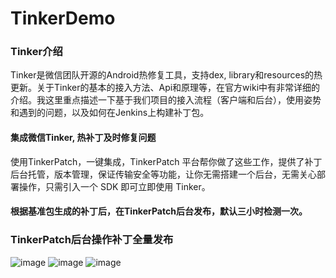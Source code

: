 # TinkerDemo
### Tinker介绍
Tinker是微信团队开源的Android热修复工具，支持dex, library和resources的热更新。关于Tinker的基本的接入方法、Api和原理等，在官方wiki中有非常详细的介绍。我这里重点描述一下基于我们项目的接入流程（客户端和后台），使用姿势和遇到的问题，以及如何在Jenkins上构建补丁包。
#### 集成微信Tinker, 热补丁及时修复问题
使用TinkerPatch，一键集成，TinkerPatch 平台帮你做了这些工作，提供了补丁后台托管，版本管理，保证传输安全等功能，让你无需搭建一个后台，无需关心部署操作，只需引入一个 SDK 即可立即使用 Tinker。
#### 根据基准包生成的补丁后，在TinkerPatch后台发布，默认三小时检测一次。
### TinkerPatch后台操作补丁全量发布
![image](http://upload-images.jianshu.io/upload_images/3794407-02255424818eaee5.png?imageMogr2/auto-orient/strip%7CimageView2/2/w/1240)
![image](http://upload-images.jianshu.io/upload_images/3794407-3035a4f49ac15dff.png?imageMogr2/auto-orient/strip%7CimageView2/2/w/1240)
![image](http://upload-images.jianshu.io/upload_images/3794407-0e723564e4cc9de2.png?imageMogr2/auto-orient/strip%7CimageView2/2/w/1240)
